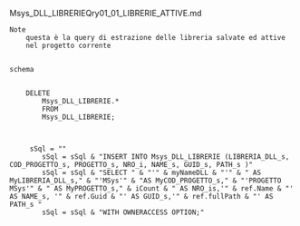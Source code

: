 Msys_DLL_LIBRERIEQry01_01_LIBRERIE_ATTIVE.md

	Note
		questa è la query di estrazione delle libreria salvate ed attive
		nel progetto corrente


	schema


		DELETE 
			Msys_DLL_LIBRERIE.*
			FROM 
			Msys_DLL_LIBRERIE;



		 sSql = ""
            sSql = sSql & "INSERT INTO Msys_DLL_LIBRERIE (LIBRERIA_DLL_s, COD_PROGETTO_s, PROGETTO_s, NRO_i, NAME_s, GUID_s, PATH_s )"
            sSql = sSql & "SELECT " & "'" & myNameDLL & "'" & " AS MyLIBRERIA_DLL_s," & "'MSys'" & "AS MyCOD_PROGETTO_s," & "'PROGETTO MSys'" & " AS MyPROGETTO_s," & iCount & " AS NRO_is,'" & ref.Name & "' AS NAME_s, '" & ref.Guid & "' AS GUID_s,'" & ref.fullPath & "' AS PATH_s "
            sSql = sSql & "WITH OWNERACCESS OPTION;"


